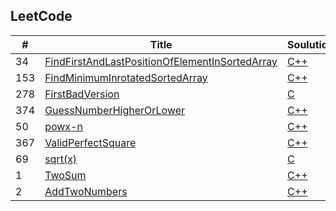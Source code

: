 LeetCode
---
|#|Title|Soulution|Difficulty|
|---|---|---|---|
|34|[FindFirstAndLastPositionOfElementInSortedArray](https://leetcode-cn.com/problems/find-first-and-last-position-of-element-in-sorted-array)|[C++](https://github.com/shicy0001/leetcode/blob/master/BinarySearch/FindFirstAndLastPositionOfElementInSortedArray/FindFirstAndLastPositionOfElementInSortedArray.cpp)|Medium|
|153|[FindMinimumInrotatedSortedArray](https://leetcode-cn.com/problems/find-minimum-in-rotated-sorted-array/)|[C++](https://github.com/shicy0001/leetcode/blob/master/BinarySearch/FindMinimumInrotatedSortedArray/find-minimum-in-rotated-sorted-array.cpp)|Medium|
|278|[FirstBadVersion](https://leetcode-cn.com/problems/first-bad-version/)|[C](https://github.com/shicy0001/leetcode/blob/master/BinarySearch/FirstBadVersion/FirstBadVersion.cpp)|Easy|
|374|[GuessNumberHigherOrLower](https://leetcode-cn.com/problems/guess-number-higher-or-lower/)|[C++](https://leetcode-cn.com/problems/guess-number-higher-or-lower/)|Easy|
|50|[powx-n](https://leetcode-cn.com/problems/powx-n)|[C++](https://github.com/shicy0001/leetcode/blob/master/BinarySearch/Pow(x%2Cn)/powx-n.cpp)|Medium|
|367|[ValidPerfectSquare](https://leetcode-cn.com/problems/valid-perfect-square)|[C++](https://github.com/shicy0001/leetcode/blob/master/BinarySearch/ValidPerfectSquare/ValidPerfectSquare.cpp)|Easy|
|69|[sqrt(x)](https://leetcode-cn.com/problems/sqrtx)|[C](https://github.com/shicy0001/leetcode/blob/master/BinarySearch/sqrt(x)/sqrt(x).cpp)|Easy|
|1|[TwoSum](https://leetcode-cn.com/problems/two-sum/)|[C++](https://github.com/shicy0001/leetcode/blob/master/TopInterviewQuestions/TwoSum/TwoSum.cpp)|Easy|
|2|[AddTwoNumbers](https://leetcode-cn.com/problems/add-two-numbers/)|[C++](https://github.com/shicy0001/leetcode/blob/master/TopInterviewQuestions/AddTwoNumbers/AddTwoNumbers.cpp)|Medium|

